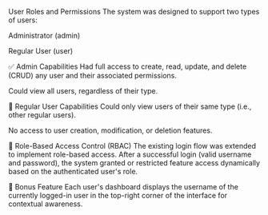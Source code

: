  User Roles and Permissions
The system was designed to support two types of users:

Administrator (admin)

Regular User (user)

✅ Admin Capabilities
Had full access to create, read, update, and delete (CRUD) any user and their associated permissions.

Could view all users, regardless of their type.

👤 Regular User Capabilities
Could only view users of their same type (i.e., other regular users).

No access to user creation, modification, or deletion features.

🔄 Role-Based Access Control (RBAC)
The existing login flow was extended to implement role-based access. After a successful login (valid username and password), the system granted or restricted feature access dynamically based on the authenticated user's role.

🎯 Bonus Feature
Each user's dashboard displays the username of the currently logged-in user in the top-right corner of the interface for contextual awareness.

